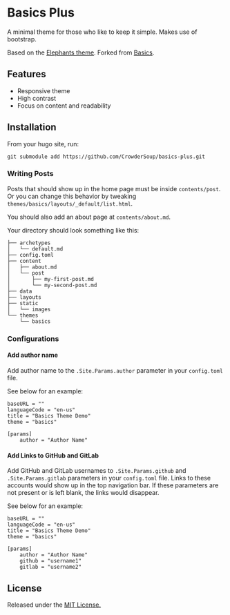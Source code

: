 # Basics Plus
A minimal theme for those who like to keep it simple. Makes use of bootstrap.

Based on the [Elephants theme](https://themes.gohugo.io/elephants/). Forked
from [Basics](https://github.com/arjunkrishnababu96/basics).

## Features
* Responsive theme
* High contrast
* Focus on content and readability

## Installation
From your hugo site, run:
```
git submodule add https://github.com/CrowderSoup/basics-plus.git
```

### Writing Posts
Posts that should show up in the home page must be inside `contents/post`. Or you can change this behavior by tweaking `themes/basics/layouts/_default/list.html`.

You should also add an about page at `contents/about.md`.

Your directory should look something like this:
```
├── archetypes
│   └── default.md
├── config.toml
├── content
│   ├── about.md
│   └── post
│       ├── my-first-post.md
│       └── my-second-post.md
├── data
├── layouts
├── static
│   └── images
└── themes
    └── basics
```


### Configurations
#### Add author name
Add author name to the `.Site.Params.author` parameter in your `config.toml` file.

See below for an example:
```
baseURL = ""
languageCode = "en-us"
title = "Basics Theme Demo"
theme = "basics"

[params]
    author = "Author Name"
```

#### Add Links to GitHub and GitLab
Add GitHub and GitLab usernames to `.Site.Params.github` and `.Site.Params.gitlab` parameters in your `config.toml` file. Links to these accounts would show up in the top navigation bar. If these parameters are not present or is left blank, the links would disappear.

See below for an example:
```
baseURL = ""
languageCode = "en-us"
title = "Basics Theme Demo"
theme = "basics"

[params]
    author = "Author Name"
    github = "username1"
    gitlab = "username2"
```


## License

Released under the [MIT License.](https://github.com/arjunkrishnababu96/basics/blob/master/LICENSE.md)
